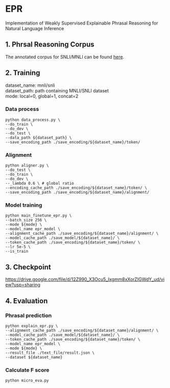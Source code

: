 # EPR
Implementation of Weakly Supervised Explainable Phrasal Reasoning for Natural Language Inference

## 1. Phrsal Reasoning Corpus
The annotated corpus for SNLI/MNLI can be found [here](text_file).

## 2. Training
dataset_name: mnli/snli  
dataset_path: path containing MNLI/SNLI dataset  
mode: local=0, global=1, concat=2
### Data process
```
python data_process.py \
--do_train \
--do_dev \
--do_test \
--data_path ${dataset_path} \
--save_encoding_path ./save_encoding/${dataset_name}/token/
```

### Alignment
```
python aligner.py \
--do_test \
--do_train \
--do_dev \
--_lambda 0.6 \ # global ratio
--encoding_cache_path ./save_encoding/${dataset_name}/token/ \
--save_encoding_path ./save_encoding/${dataset_name}/alignment/
```

### Model training
```
python main_finetune_epr.py \
--batch_size 256 \
--mode ${mode} \
--model_name epr_model \
--alignment_cache_path ./save_encoding/${dataset_name}/alignment/ \
--model_cache_path ./save_model/${dataset_name}/ \
--token_cache_path ./save_encoding/${dataset_name}/token/ \
--lr 5e-5 \
--is_train
```

## 3. Checkpoint
https://drive.google.com/file/d/12Z990_X3Ocu5_Ixgmm8xXorZIGWdY_ud/view?usp=sharing

## 4. Evaluation
### Phrasal prediction
```
python explain_epr.py \
--alignment_cache_path ./save_encoding/${dataset_name}/alignment/ \
--model_cache_path ./save_model/${dataset_name}/ \
--token_cache_path ./save_encoding/${dataset_name}/token/ \
--model_name epr_model \
--mode ${mode} \
--result_file ./text_file/result.json \
--dataset ${dataset_name}
```

### Calculate F score
```
python micro_eva.py
```
